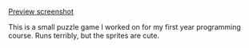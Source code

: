 [Preview screenshot](Preview.PNG)

This is a small puzzle game I worked on for my first year programming course. Runs terribly, but the sprites are cute.
